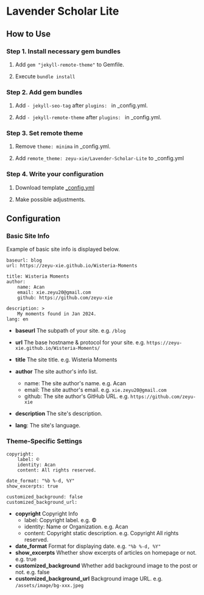 # Lavender Scholar Lite

## How to Use

### Step 1. Install necessary gem bundles

1. Add ```gem "jekyll-remote-theme"``` to Gemfile.

2. Execute ```bundle install```

### Step 2. Add gem bundles

1. Add ```- jekyll-seo-tag``` after ```plugins: ``` in _config.yml.

2. Add ```- jekyll-remote-theme``` after ```plugins: ``` in _config.yml.

### Step 3. Set remote theme

1. Remove ```theme: minima``` in _config.yml.

2. Add ```remote_theme: zeyu-xie/Lavender-Scholar-Lite``` to _config.yml

### Step 4. Write your configuration

1. Download template [_config.yml](https://zeyu-xie.github.io/Lavender-Scholar-Lite/_config.yml)

2. Make possible adjustments.

## Configuration

### Basic Site Info

Example of basic site info is displayed below.

```
baseurl: blog
url: https://zeyu-xie.github.io/Wisteria-Moments

title: Wisteria Moments
author:
	name: Acan
	email: xie.zeyu20@gmail.com
	github: https://github.com/zeyu-xie
	
description: >
	My moments found in Jan 2024.
lang: en
```

- **baseurl** The subpath of your site. e.g. ```/blog```
- **url** The base hostname & protocol for your site. e.g. ```https://zeyu-xie.github.io/Wisteria-Moments/```
- **title** The site title. e.g. Wisteria Moments
- **author** The site author's info list.
  - name: The site author's name. e.g. Acan
  - email: The site author's email. e.g. ```xie.zeyu20@gmail.com```
  - github: The site author's GitHub URL. e.g. ```https://github.com/zeyu-xie```

- **description** The site's description. 
- **lang**: The site's language.

### Theme-Specific Settings

```
copyright:
    label: ©️
    identity: Acan
    content: All rights reserved.

date_format: "%b %-d, %Y"
show_excerpts: true

customized_background: false
customized_background_url: 
```

- **copyright** Copyright Info
  - label: Copyright label. e.g. ©️
  - identity: Name or Organization. e.g. Acan
  - content: Copyright static description. e.g. Copyright  All rights reserved.
- **date_format** Format for displaying date. e.g. ```"%b %-d, %Y"```
- **show_excerpts** Whether show excerpts of articles on homepage or not. e.g. true
- **customized_background** Whether add background image to the post or not. e.g. false
- **customized_background_url** Background image URL. e.g. ```/assets/image/bg-xxx.jpeg```
